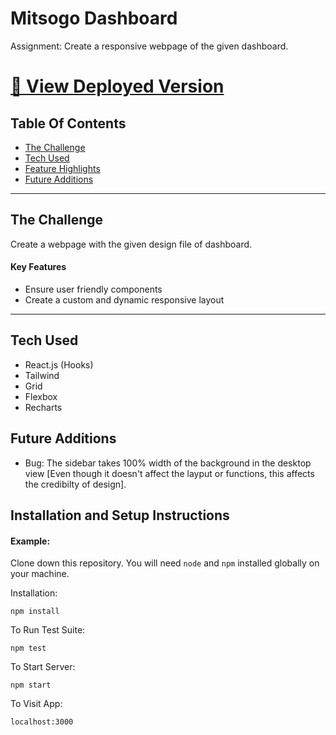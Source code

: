 # Mitsogo Dashboard

Assignment: Create a responsive webpage of the given dashboard.

# [🔗 View Deployed Version](http://mitsogo-dashboard.jabezsanjay.com/)

## Table Of Contents

- [The Challenge](#The-Challenge)
- [Tech Used](#Tech-Used)
- [Feature Highlights](#Feature-Highlights)
- [Future Additions](#Future-Additions)

---

## The Challenge

Create a webpage with the given design file of dashboard.

#### Key Features

- Ensure user friendly components
- Create a custom and dynamic responsive layout

---

## Tech Used

- React.js (Hooks)
- Tailwind
- Grid
- Flexbox
- Recharts

## Future Additions

- Bug: The sidebar takes 100% width of the background in the desktop view [Even though it doesn't affect the layput or functions, this affects the credibilty of design].

## Installation and Setup Instructions

#### Example:

Clone down this repository. You will need `node` and `npm` installed globally on your machine.

Installation:

`npm install`

To Run Test Suite:

`npm test`

To Start Server:

`npm start`

To Visit App:

`localhost:3000`
